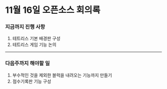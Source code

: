 11월 16일 오픈소스 회의록
=============================
### 지금까지 진행 사항
1. 테트리스 기본 배경판 구성
2. 테트리스 게임 기능 논의
-----------------------------
### 다음주까지 해야할 일
1. 부수적인 것을 제외한 블럭을 내려오는 기능까지 만들기
2. 점수기록판 기능 구성
